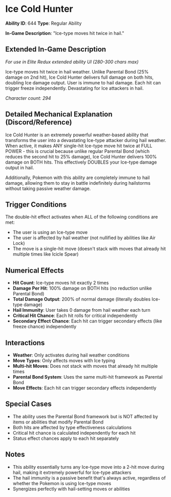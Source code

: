 # Ice Cold Hunter

**Ability ID**: 644
**Type**: Regular Ability

**In-Game Description**: "Ice-type moves hit twice in hail."

## Extended In-Game Description
*For use in Elite Redux extended ability UI (280-300 chars max)*

Ice-type moves hit twice in hail weather. Unlike Parental Bond (25% damage on 2nd hit), Ice Cold Hunter delivers full damage on both hits, doubling Ice damage output. User is immune to hail damage. Each hit can trigger freeze independently. Devastating for Ice attackers in hail.

*Character count: 294*

## Detailed Mechanical Explanation (Discord/Reference)

Ice Cold Hunter is an extremely powerful weather-based ability that transforms the user into a devastating Ice-type attacker during hail weather. When active, it makes ANY single-hit Ice-type move hit twice at FULL POWER - this is crucial because unlike regular Parental Bond (which reduces the second hit to 25% damage), Ice Cold Hunter delivers 100% damage on BOTH hits. This effectively DOUBLES your Ice-type damage output in hail.

Additionally, Pokemon with this ability are completely immune to hail damage, allowing them to stay in battle indefinitely during hailstorms without taking passive weather damage.

## Trigger Conditions

The double-hit effect activates when ALL of the following conditions are met:
- The user is using an Ice-type move
- The user is affected by hail weather (not nullified by abilities like Air Lock)
- The move is a single-hit move (doesn't stack with moves that already hit multiple times like Icicle Spear)

## Numerical Effects

- **Hit Count**: Ice-type moves hit exactly 2 times
- **Damage Per Hit**: 100% damage on BOTH hits (no reduction unlike Parental Bond)
- **Total Damage Output**: 200% of normal damage (literally doubles Ice-type damage)
- **Hail Immunity**: User takes 0 damage from hail weather each turn
- **Critical Hit Chance**: Each hit rolls for critical independently
- **Secondary Effect Chance**: Each hit can trigger secondary effects (like freeze chance) independently

## Interactions

- **Weather**: Only activates during hail weather conditions
- **Move Types**: Only affects moves with Ice typing
- **Multi-hit Moves**: Does not stack with moves that already hit multiple times
- **Parental Bond System**: Uses the same multi-hit framework as Parental Bond
- **Move Effects**: Each hit can trigger secondary effects independently

## Special Cases

- The ability uses the Parental Bond framework but is NOT affected by items or abilities that modify Parental Bond
- Both hits are affected by type effectiveness calculations
- Critical hit chance is calculated independently for each hit
- Status effect chances apply to each hit separately

## Notes

- This ability essentially turns any Ice-type move into a 2-hit move during hail, making it extremely powerful for Ice-type attackers
- The hail immunity is a passive benefit that's always active, regardless of whether the Pokemon is using Ice-type moves
- Synergizes perfectly with hail-setting moves or abilities